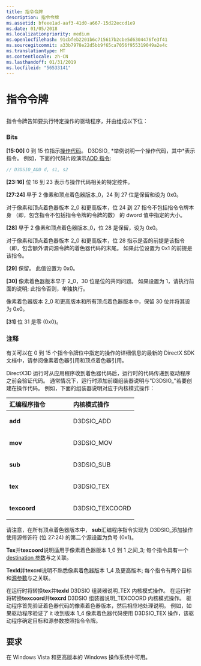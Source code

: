 ```yaml
---
title: 指令令牌
description: 指令令牌
ms.assetid: bfeee1ad-aaf3-41d0-a667-15d22eccd1e9
ms.date: 01/05/2018
ms.localizationpriority: medium
ms.openlocfilehash: 91cbfeb2201b6c715617b2cbe5d6304476fe3f41
ms.sourcegitcommit: a33b7978e22d5bb9f65ca7056f955319049a2e4c
ms.translationtype: MT
ms.contentlocale: zh-CN
ms.lasthandoff: 01/31/2019
ms.locfileid: "56533141"
---
```

# <a name="instruction-token"></a>指令令牌


## <span id="ddk_instruction_token_gg"></span><span id="DDK_INSTRUCTION_TOKEN_GG"></span>


指令令牌告知要执行特定操作的驱动程序，并由组成以下位：

### <a name="span-idbitsspanspan-idbitsspanbits"></a><span id="bits"></span><span id="BITS"></span>Bits

<span id="_15_00_"></span>**\[15:00\]**  0 到 15 位指示[操作代码](https://msdn.microsoft.com/library/windows/hardware/ff569706)。 D3DSIO\_ \*举例说明一个操作代码，其中\*表示指令。 例如，下面的代码片段演示[ADD 指令](https://msdn.microsoft.com/library/windows/hardware/ff538212):

```cpp
// D3DSIO_ADD d, s1, s2
```

<span id="_23_16_"></span>**\[23:16\]** 位 16 到 23 表示与操作代码相关的特定控件。

<span id="_27_24_"></span>**\[27:24\]** 早于 2 像素和顶点着色器版本\_0，24 到 27 位是保留和设为 0x0。

对于像素和顶点着色器版本 2\_0 和更高版本，位 24 到 27 指令不包括指令令牌本身 （即，包含指令不包括指令令牌的令牌的数） 的 dword 值中指定的大小。

<span id="_28_"></span>**\[28\]** 早于 2 像素和顶点着色器版本\_0，位 28 是保留，设为 0x0。

对于像素和顶点着色器版本 2\_0 和更高版本，位 28 指示是否的前提是该指令 （即，包含额外谓词源令牌的着色器代码的末尾。 如果此位设置为 0x1 的前提是该指令。

<span id="_29_"></span>**\[29\]** 保留。 此值设置为 0x0。

<span id="_30_"></span>**\[30\]** 像素着色器版本早于 2\_0，30 位是位的共同问题。 如果设置为 1，请执行前面的说明; 此指令否则，单独执行。

像素着色器版本 2\_0 和更高版本和所有顶点着色器版本中，保留 30 位并将其设为 0x0。

<span id="_31_"></span>**\[31\]** 位 31 是零 (0x0)。

### <a name="span-idcommentsspanspan-idcommentsspancomments"></a><span id="comments"></span><span id="COMMENTS"></span>注释

有关可以在 0 到 15 个指令令牌位中指定的操作的详细信息的最新的 DirectX SDK 文档中，请参阅像素着色器引用和顶点着色器引用。

DirectX3D 运行时从应用程序收到着色器代码后，运行时的代码传递到驱动程序之前会验证代码。 通常情况下，运行时添加前缀组装器说明与"D3DSIO\_"若要创建在操作代码。 例如，下面的组装器说明对应于内核模式操作：

<table>
<colgroup>
<col width="50%" />
<col width="50%" />
</colgroup>
<thead>
<tr class="header">
<th align="left">汇编程序指令</th>
<th align="left">内核模式操作</th>
</tr>
</thead>
<tbody>
<tr class="odd">
<td align="left"><p><strong>add</strong></p></td>
<td align="left"><p>D3DSIO_ADD</p></td>
</tr>
<tr class="even">
<td align="left"><p><strong>mov</strong></p></td>
<td align="left"><p>D3DSIO_MOV</p></td>
</tr>
<tr class="odd">
<td align="left"><p><strong>sub</strong></p></td>
<td align="left"><p>D3DSIO_SUB</p></td>
</tr>
<tr class="even">
<td align="left"><p><strong>tex</strong></p></td>
<td align="left"><p>D3DSIO_TEX</p></td>
</tr>
<tr class="odd">
<td align="left"><p><strong>texcoord</strong></p></td>
<td align="left"><p>D3DSIO_TEXCOORD</p></td>
</tr>
</tbody>
</table>

 

请注意，在所有顶点着色器版本中， **sub**汇编程序指令实现为 D3DSIO\_添加操作使用源修饰符 (位 27:24) 的第二个源设置为负号 (0x1)。

**Tex**并**texcoord**说明适用于像素着色器版本 1\_0 到 1 之间\_3; 每个指令具有一个[destination 参数](destination-parameter-token.md)与之关联。

**Texld**并**texcrd**说明不熟悉像素着色器版本 1\_4 及更高版本; 每个指令有两个目标和[源参数](source-parameter-token.md)与之关联。

在运行时将转换**tex**并**texld** D3DSIO 组装器说明\_TEX 内核模式操作。 在运行时将转换**texcoord**并**texcrd** D3DSIO 组装器说明\_TEXCOORD 内核模式操作。 驱动程序首先验证着色器代码的像素着色器版本，然后相应地处理说明。 例如，如果驱动程序验证了 it 收到版本 1\_4 像素着色器代码使用 D3DSIO\_TEX 操作，该驱动程序确定目标和源参数按照指令令牌。

## <a name="span-idrequirementsspanspan-idrequirementsspanspan-idrequirementsspanrequirements"></a><span id="Requirements"></span><span id="requirements"></span><span id="REQUIREMENTS"></span>要求


在 Windows Vista 和更高版本的 Windows 操作系统中可用。

 

 





